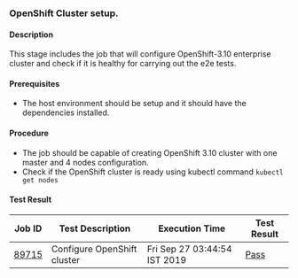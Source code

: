 ### OpenShift Cluster setup.

#### Description

This stage includes the job that will configure OpenShift-3.10 enterprise cluster and check if it is healthy for carrying out the e2e tests.

#### Prerequisites

- The host environment should be setup and it should have the dependencies installed.

#### Procedure

- The job should be capable of creating OpenShift 3.10 cluster with one master and 4 nodes configuration.
- Check if the OpenShift cluster is ready using kubectl command `kubectl get nodes`

#### Test Result


| Job ID |   Test Description         | Execution Time |Test Result   |
 |---------|---------------------------| --------------|--------|
 |    <a href="https://gitlab.openebs.ci/openebs/e2e-openshift/-/jobs/89715">89715</a>   |  Configure OpenShift cluster           |  Fri Sep 27 03:44:54 IST 2019     |<a href="https://e2e-logs.openebs100.io/app/kibana#/discover?_g=(refreshInterval:(pause:!t,value:0),time:(from:now-7d,mode:quick,to:now))&_a=(columns:!(_source),filters:!(('$state':(store:appState),meta:(alias:!n,disabled:!f,index:cluster-logs,key:commit_id,negate:!f,params:(query:8a7fccb9fa67b3278bb9fa169e1a9f311cd140a2,type:phrase),type:phrase,value:8a7fccb9fa67b3278bb9fa169e1a9f311cd140a2),query:(match:(commit_id:(query:8a7fccb9fa67b3278bb9fa169e1a9f311cd140a2,type:phrase)))),('$state':(store:appState),meta:(alias:!n,disabled:!f,index:cluster-logs,key:pipeline_id,negate:!f,params:(query:3356,type:phrase),type:phrase,value:3356),query:(match:(pipeline_id:(query:3356,type:phrase))))),index:cluster-logs,interval:auto,query:(language:lucene,query:''),sort:!('@timestamp',desc))">Pass</a>  |
